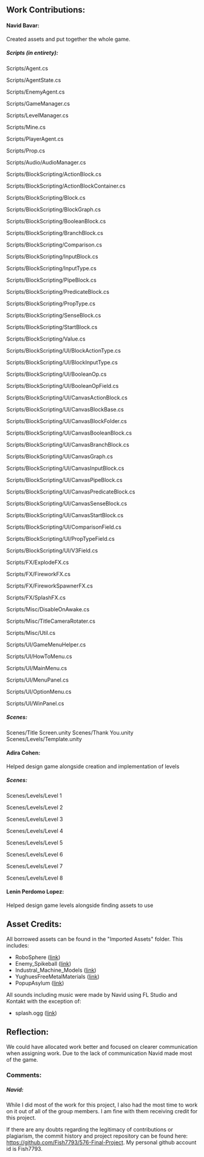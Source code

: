 ## Work Contributions:

#### Navid Bavar:
Created assets and put together the whole game.

##### Scripts (in entirety):
Scripts/Agent.cs

Scripts/AgentState.cs

Scripts/EnemyAgent.cs

Scripts/GameManager.cs

Scripts/LevelManager.cs

Scripts/Mine.cs

Scripts/PlayerAgent.cs

Scripts/Prop.cs

Scripts/Audio/AudioManager.cs

Scripts/BlockScripting/ActionBlock.cs

Scripts/BlockScripting/ActionBlockContainer.cs

Scripts/BlockScripting/Block.cs

Scripts/BlockScripting/BlockGraph.cs

Scripts/BlockScripting/BooleanBlock.cs

Scripts/BlockScripting/BranchBlock.cs

Scripts/BlockScripting/Comparison.cs

Scripts/BlockScripting/InputBlock.cs

Scripts/BlockScripting/InputType.cs

Scripts/BlockScripting/PipeBlock.cs

Scripts/BlockScripting/PredicateBlock.cs

Scripts/BlockScripting/PropType.cs

Scripts/BlockScripting/SenseBlock.cs

Scripts/BlockScripting/StartBlock.cs

Scripts/BlockScripting/Value.cs

Scripts/BlockScripting/UI/BlockActionType.cs

Scripts/BlockScripting/UI/BlockInputType.cs

Scripts/BlockScripting/UI/BooleanOp.cs

Scripts/BlockScripting/UI/BooleanOpField.cs

Scripts/BlockScripting/UI/CanvasActionBlock.cs

Scripts/BlockScripting/UI/CanvasBlockBase.cs

Scripts/BlockScripting/UI/CanvasBlockFolder.cs

Scripts/BlockScripting/UI/CanvasBooleanBlock.cs

Scripts/BlockScripting/UI/CanvasBranchBlock.cs

Scripts/BlockScripting/UI/CanvasGraph.cs

Scripts/BlockScripting/UI/CanvasInputBlock.cs

Scripts/BlockScripting/UI/CanvasPipeBlock.cs

Scripts/BlockScripting/UI/CanvasPredicateBlock.cs

Scripts/BlockScripting/UI/CanvasSenseBlock.cs

Scripts/BlockScripting/UI/CanvasStartBlock.cs

Scripts/BlockScripting/UI/ComparisonField.cs

Scripts/BlockScripting/UI/PropTypeField.cs

Scripts/BlockScripting/UI/V3Field.cs

Scripts/FX/ExplodeFX.cs

Scripts/FX/FireworkFX.cs

Scripts/FX/FireworkSpawnerFX.cs

Scripts/FX/SplashFX.cs

Scripts/Misc/DisableOnAwake.cs

Scripts/Misc/TitleCameraRotater.cs

Scripts/Misc/Util.cs

Scripts/UI/GameMenuHelper.cs

Scripts/UI/HowToMenu.cs

Scripts/UI/MainMenu.cs

Scripts/UI/MenuPanel.cs

Scripts/UI/OptionMenu.cs

Scripts/UI/WinPanel.cs


##### Scenes:
Scenes/Title Screen.unity
Scenes/Thank You.unity
Scenes/Levels/Template.unity


#### Adira Cohen:
Helped design game alongside creation and implementation of levels

##### Scenes:
Scenes/Levels/Level 1

Scenes/Levels/Level 2

Scenes/Levels/Level 3

Scenes/Levels/Level 4

Scenes/Levels/Level 5

Scenes/Levels/Level 6

Scenes/Levels/Level 7

Scenes/Levels/Level 8



#### Lenin Perdomo Lopez:
Helped design game levels alongside finding assets to use


## Asset Credits:
All borrowed assets can be found in the "Imported Assets" folder.
This includes:
* RoboSphere ([link](https://assetstore.unity.com/packages/3d/characters/robots/robot-sphere-136226))
* Enemy_Spikeball ([link](https://assetstore.unity.com/packages/3d/vehicles/space/shoot-em-up-enemy-spikeball-116938))
* Industral_Machine_Models ([link](https://assetstore.unity.com/packages/3d/environments/industrial/industrial-machine-models-66217))
* YughuesFreeMetalMaterials ([link](https://assetstore.unity.com/packages/2d/textures-materials/metals/yughues-free-metal-materials-12949))
* PopupAsylum ([link](https://assetstore.unity.com/packages/3d/characters/robots/scifi-enemies-and-vehicles-15159))

All sounds including music were made by Navid using FL Studio and Kontakt with the exception of:
* splash.ogg ([link](https://www.fesliyanstudios.com/royalty-free-sound-effects-download/water-splashing-20))


## Reflection:
We could have allocated work better and focused on clearer communication when assigning work. Due to the lack of communication Navid made most of the game.


### Comments:

##### Navid:
While I did most of the work for this project, I also had the most time to work on it out of all of the group members. I am fine with them receiving credit for this project.

If there are any doubts regarding the legitimacy of contributions or plagiarism, the commit history and project repository can be found here:  https://github.com/Fish7793/576-Final-Project. 
My personal github account id is Fish7793.
